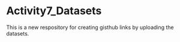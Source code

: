 # Activity7_Datasets
This is a new respository for creating gisthub links by uploading the datasets.
